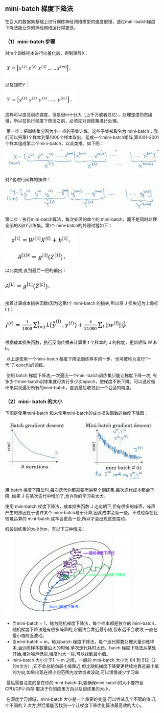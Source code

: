 ## mini-batch 梯度下降法

在巨大的数据集基础上进行训练神经网络模型的速度很慢，通过mini-batch梯度下降法能让你的神经网络运行得更快。

### （1）mini-batch 步骤

对m个训练样本进行向量化后，得到矩阵X：

![1548139660913](assets/1548139660913.png)

以及矩阵Y：

![1548139684102](assets/1548139684102.png)

这样可以提高训练速度，但是但m十分大（上千万或者过亿），处理速度仍然缓慢，所以在执行梯度下降法之前，必须先对训练集进行处理。

​       第一步：把训练集分割为小一点的子集训练，这些子集被取名为 mini-batch；我们可以把第1个样本到第1000个样本取出，组成一个mini-batch矩阵,第1001-2001个样本组成第二个mini-batch，以此类推。如下图：

![1548140164956](assets/1548140164956.png)

对Y也进行同样的操作：

![1548140190337](assets/1548140190337.png)

第二步：执行mini-batch算法，每次处理的单个的 mini-batch，而不是同时处理全部的X和Y训练集。第t个 mini-batch的处理过程如下：

![1548141639448](assets/1548141639448.png)



以此类推,直到最后一层的输出：

![1548141606933](assets/1548141606933.png)

接着计算成本损失函数(因为这第t个 mini-batch 的损失,所以将 J 损失记为上角标 t )：

![1548141749357](assets/1548141749357.png)

根据成本损失函数，执行反向传播来计算第 t 个样本的 J 的梯度，更新矩阵 W 和 b。

​        以上是使用一个mini-batch 梯度下降法训练样本的一步，也可被称为进行“一代”(1 epoch)的训练。

​         使用 batch 梯度下降法,一次遍历一个mini-batch训练集只能让梯度下降一次, 有多少个mini-batch训练集就可执行多少次epoch，使梯度不断下降。可以通过循环来实现遍历所有的mini-batch，直到最后收敛到一个合适的精度。

### （2）mini- batch 的大小

下图是使用mini-batch 和未使用mini-batch的成本损失函数的梯度下降图：

![1548143594618](assets/1548143594618.png)

用 batch 梯度下降法时,每次迭代你都需要历遍整个训练集,每次迭代成本都会下降,,如果 J 在某次迭代中增加了,也许你的学习率太大。

使用 mini-batch 梯度下降法，成本损失函数 J 走向朝下,但有很多的噪声，噪声产生的原因在于也许某个 mini-batch易于计算,因此成本会低一些。不过也存在比较难运算的 mini-batch,成本会更高一些,所以才会出现这些摆动。

假设训练集的大小为m，有以下三种情况：

![1548146306957](assets/1548146306957.png)

- 当mini-batch = 1，称为随机梯度下降法，每个样本都是独立的 mini-batch，随机梯度下降法是有很多噪声的,它最终会靠近最小值,但永远不会收敛,一直在最小值附近波动。
- 当mini-batch = m，称为batch 梯度下降法，每个迭代需要处理大量训练样本,当训练样本数量巨大的时候,单次迭代耗时太长。batch 梯度下降法从某处开始,相对噪声低些,幅度也大一些,可以找到最小值。
- mini-batch 大小介于1 ～ m 之间，一般的 mini-batch 大小为 64 到 512（2 的n次方）,它不会总朝向最小值靠近,但比随机梯度下降要更持续地靠近最小值的方向,如果出现在很小的范围内收敛或者波动,可以慢慢减少学习率

​       最后需要注意的是在你的 mini-batch 中,要确保mini-batch的大小要符合 CPU/GPU 内存,取决于你的应用方向以及训练集的大小。

​        在深度学习领域，mini-batch 大小是一个重要的变量,可以尝试几个不同的值,几个不同的 2 次方,然后看能否找到一个让梯度下降优化算法最高效的大小。




























